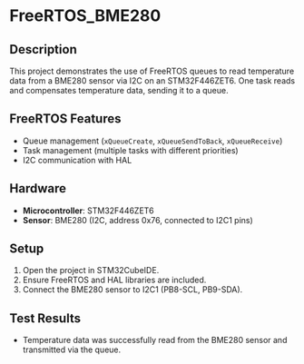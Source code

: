 # FreeRTOS_BME280

## Description
This project demonstrates the use of FreeRTOS queues to read temperature data from a BME280 sensor via I2C on an STM32F446ZET6. One task reads and compensates temperature data, sending it to a queue.

## FreeRTOS Features
- Queue management (`xQueueCreate`, `xQueueSendToBack`, `xQueueReceive`)
- Task management (multiple tasks with different priorities)
- I2C communication with HAL

## Hardware
- **Microcontroller**: STM32F446ZET6
- **Sensor**: BME280 (I2C, address 0x76, connected to I2C1 pins)

## Setup
1. Open the project in STM32CubeIDE.
2. Ensure FreeRTOS and HAL libraries are included.
3. Connect the BME280 sensor to I2C1 (PB8-SCL, PB9-SDA).

## Test Results
- Temperature data was successfully read from the BME280 sensor and transmitted via the queue.
